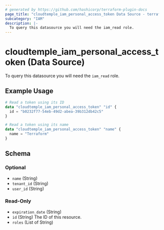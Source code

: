 ```yaml
---
# generated by https://github.com/hashicorp/terraform-plugin-docs
page_title: "cloudtemple_iam_personal_access_token Data Source - terraform-provider-cloudtemple"
subcategory: "IAM"
description: |-
  To query this datasource you will need the iam_read role.
---
```


# cloudtemple_iam_personal_access_token (Data Source)

To query this datasource you will need the `iam_read` role.

## Example Usage

```terraform
# Read a token using its ID
data "cloudtemple_iam_personal_access_token" "id" {
  id = "b0232f77-54eb-49d2-abea-39b312db42c5"
}

# Read a token using its name
data "cloudtemple_iam_personal_access_token" "name" {
  name = "Terraform"
}
```

<!-- schema generated by tfplugindocs -->
## Schema

### Optional

- `name` (String)
- `tenant_id` (String)
- `user_id` (String)

### Read-Only

- `expiration_date` (String)
- `id` (String) The ID of this resource.
- `roles` (List of String)


